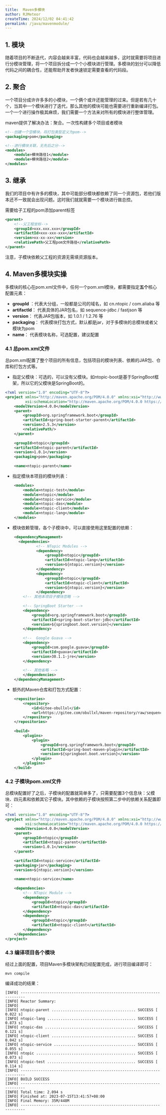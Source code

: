 ```yaml
---
title:  Maven多模块
author: RJMeteor
createTime: 2024/12/02 04:41:42
permalink: /java/mavenmodule/
---
```


## 1. 模块

随着项目的不断迭代，内容会越来丰富，代码也会越来越多，这时就需要将项目进行分模块管理，将一个项目拆分成一个个小模块进行管理。多模块的划分可以降低代码之间的耦合性，还能帮助开发者快速锁定需要查看的代码段。

## 2. 聚合

一个项目分成许许多多的小模块，一个俩个或许还能管理的过来。但是若有几十个，当其中一个模块进行了迭代，那么其他的模块可能也需要进行重新编译打包。一个一个进行操作极其麻烦，我们需要一个方法来对所有的模块进行整体管理。

maven提供了解决办法：聚合。一次性构建多个项目或者模块

```xml
<!--创建一个空模块，将打包类型定义为pom-->
<packaging>pom</packaging>

<!--进行模块关联，无先后之分-->
<modules>
    <module>模块路径1</module>
    <module>模块路径2</module>
</modules>
```

## 3. 继承

我们的项目中有许多的模块，其中可能部分模块都依赖了同一个资源包，若他们版本还不一致就会出现问题。这时我们就就需要一个模块进行做总控。

需要给子工程的pom添加parent标签

```xml
<parent>
    <!--父工程坐标-->
    <groupId>xxx.xxx.xxx</groupId>
    <artifactId>xxx-xxx-xxx</artifactId>
    <version>xx-xx-xx</version>
    <relativePath>父工程pom文件路径</relativePath>
</parent>
```

注意，子模块依赖父工程的资源无需填资源版本。

## 4. Maven多模块实操

多模块的核心在pom.xml文件中，任何一个pom.xml模块，都需要指定**五个**核心配置元素：

- **groupId** ：代表大分组，一般都是公司的域名，如 cn.ntopic / com.aliaba 等
- **artifactId**： 代表具体的JAR包名，如 sequence-jdbc / fastjson 等
- **version**： 代表JAR包版本，如 1.0.1 / 1.2.76 等
- **packaging**： 代表模块打包方式，默认都是jar，对于多模块的总模块或者父模块为pom
- **name**： 代表模块名称，可选配置，建议配置

### 4.1 总pom.xml文件

总pom.xml配置了整个项目的所有信息，包括项目的模块列表、依赖的JAR包、仓库和打包方式等。

- 指定父模块：可选的，可以没有父模块。如ntopic-boot是基于SpringBoot框架，所以它的父模块是SpringBoot的。

```xml
<?xml version="1.0" encoding="UTF-8"?>
<project xmlns="http://maven.apache.org/POM/4.0.0" xmlns:xsi="http://www.w3.org/2001/XMLSchema-instance"
         xsi:schemaLocation="http://maven.apache.org/POM/4.0.0 https://maven.apache.org/xsd/maven-4.0.0.xsd">
    <modelVersion>4.0.0</modelVersion>
    <parent>
        <groupId>org.springframework.boot</groupId>
        <artifactId>spring-boot-starter-parent</artifactId>
        <version>2.5.3</version>
        <relativePath/>
    </parent>
 
    <groupId>ntopic</groupId>
    <artifactId>ntopic-parent</artifactId>
    <version>1.0.1</version>
    <packaging>pom</packaging>
 
    <name>ntopic-parent</name>
```

- 指定模块本项目的模块列表：

```xml
    <modules>
        <module>ntopic-test</module>
        <module>ntopic</module>
        <module>ntopic-service</module>
        <module>ntopic-das</module>
        <module>ntopic-client</module>
        <module>ntopic-lang</module>
    </modules>
```

- 模块依赖管理，各个子模块中，可以直接使用这里配置的依赖：

```xml
    <dependencyManagement>
      <dependencies>
              <!-- NTopic Modules -->
              <dependency>
                  <groupId>ntopic</groupId>
                  <artifactId>ntopic-lang</artifactId>
                  <version>${ntopic.version}</version>
              </dependency>
              <dependency>
                  <groupId>ntopic</groupId>
                  <artifactId>ntopic-client</artifactId>
                  <version>${ntopic.version}</version>
              </dependency>
        <!-- 其他本项目子模块忽略 -->
 
        <!-- SpringBoot Starter -->
        <dependency>
            <groupId>org.springframework.boot</groupId>
            <artifactId>spring-boot-starter-jdbc</artifactId>
            <version>${springboot.boot.version}</version>
        </dependency>
 
        <!--  Google Guava -->
        <dependency>
            <groupId>com.google.guava</groupId>
            <artifactId>guava</artifactId>
            <version>30.1.1-jre</version>
        </dependency>
 
        <!-- 其他省略 -->
        </dependencies>
    </dependencyManagement>
```

- 额外的Maven仓库和打包方式配置：

```xml
    <repositories>
        <repository>
            <id>Gitee-obullxl</id>
            <url>https://gitee.com/obullxl/maven-repository/raw/sequence-jdbc</url>
        </repository>
    </repositories>
 
    <build>
        <plugins>
            <plugin>
                <groupId>org.springframework.boot</groupId>
                <artifactId>spring-boot-maven-plugin</artifactId>
                <version>${springboot.boot.version}</version>
            </plugin>
        </plugins>
    </build>
```

### 4.2 子模块pom.xml文件

总模块配置好了之后，子模块的配置就简单多了，只需要配置3个信息块：父模块、四元素和依赖其它子模块。其中依赖的子模块按照第二步中的依赖关系配置即可：

```xml
<?xml version="1.0" encoding="UTF-8"?>
<project xmlns="http://maven.apache.org/POM/4.0.0" xmlns:xsi="http://www.w3.org/2001/XMLSchema-instance"
         xsi:schemaLocation="http://maven.apache.org/POM/4.0.0 https://maven.apache.org/xsd/maven-4.0.0.xsd">
    <modelVersion>4.0.0</modelVersion>
    <parent>
        <groupId>ntopic</groupId>
        <artifactId>ntopic-parent</artifactId>
        <version>1.0.1</version>
    </parent>
 
    <artifactId>ntopic-service</artifactId>
    <packaging>jar</packaging>
    <version>${ntopic.version}</version>
 
    <name>ntopic-service</name>
 
    <dependencies>
        <!-- NTopic Module -->
        <dependency>
            <groupId>ntopic</groupId>
            <artifactId>ntopic-das</artifactId>
        </dependency>
        <dependency>
            <groupId>ntopic</groupId>
            <artifactId>ntopic-client</artifactId>
        </dependency>
    </dependencies>
</project>
```

### 4.3 编译项目各个模块

经过上面的配置，项目Maven多模块架构已经配置完成，进行项目编译即可：

```shell
mvn compile
```

编译成功的结果：

```text
[INFO] ------------------------------------------------------------------------
[INFO] Reactor Summary:
[INFO] 
[INFO] ntopic-parent ...................................... SUCCESS [  0.022 s]
[INFO] ntopic-lang ........................................ SUCCESS [  0.873 s]
[INFO] ntopic-das ......................................... SUCCESS [  0.121 s]
[INFO] ntopic-client ...................................... SUCCESS [  0.042 s]
[INFO] ntopic-service ..................................... SUCCESS [  0.055 s]
[INFO] ntopic ............................................. SUCCESS [  0.073 s]
[INFO] ntopic-test ........................................ SUCCESS [  0.114 s]
[INFO] ------------------------------------------------------------------------
[INFO] BUILD SUCCESS
[INFO] ------------------------------------------------------------------------
[INFO] Total time: 2.094 s
[INFO] Finished at: 2023-07-15T13:41:57+08:00
[INFO] Final Memory: 35M/448M
[INFO] ------------------------------------------------------------------------
```

